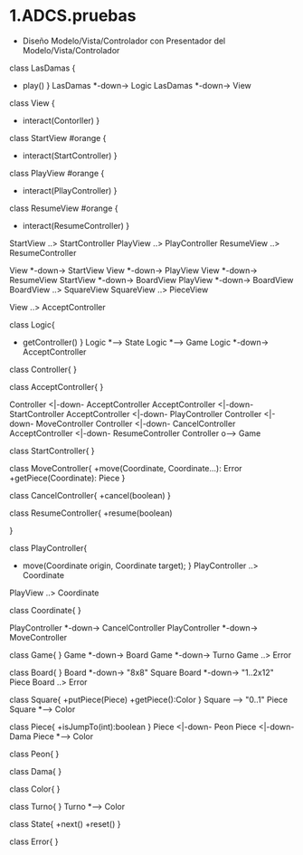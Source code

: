 # 1.ADCS.pruebas

- Diseño Modelo/Vista/Controlador con Presentador del Modelo/Vista/Controlador

class LasDamas {
+ play()
}
LasDamas *-down-> Logic
LasDamas *-down-> View

class View {
+ interact(Contorller)
}

class StartView #orange {
+ interact(StartController)
}

class PlayView  #orange {
+ interact(PllayController)
}

class ResumeView  #orange {
+ interact(ResumeController)
}

StartView ..> StartController
PlayView ..> PlayController
ResumeView ..> ResumeController

View *-down-> StartView
View *-down-> PlayView
View *-down-> ResumeView
StartView *-down-> BoardView
PlayView *-down-> BoardView
BoardView ..> SquareView
SquareView ..> PieceView

View ..> AcceptController

class Logic{
+ getController()
}
Logic *--> State
Logic *--> Game
Logic *-down-> AcceptController

class Controller{
}

class AcceptController{
}

Controller <|-down- AcceptController
AcceptController <|-down- StartController
AcceptController <|-down- PlayController
Controller <|-down- MoveController
Controller <|-down- CancelController
AcceptController <|-down- ResumeController
Controller o--> Game

class StartController{
}

class MoveController{
    +move(Coordinate, Coordinate...): Error
    +getPiece(Coordinate): Piece
}

class CancelController{
    +cancel(boolean)
}

class ResumeController{
    +resume(boolean)

}

class PlayController{
+ move(Coordinate origin, Coordinate target);
}
PlayController ..> Coordinate

PlayView ..> Coordinate

class Coordinate{
}

PlayController *-down-> CancelController
PlayController *-down-> MoveController


class Game{
}
Game *-down-> Board
Game *-down-> Turno
Game ..> Error

class Board{
}
Board *-down-> "8x8" Square
Board *-down-> "1..2x12" Piece
Board ..> Error

class Square{
+putPiece(Piece)
+getPiece():Color
}
Square  --> "0..1" Piece
Square *--> Color

class Piece{
 +isJumpTo(int):boolean
}
Piece <|-down- Peon
Piece <|-down- Dama
Piece *--> Color 

class Peon{
}

class Dama{
}

class Color{
}

class Turno{
}
Turno *--> Color

class State{
+next()
+reset()
}

class Error{
}